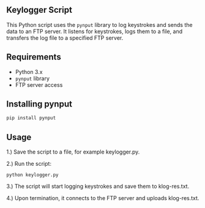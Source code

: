 ## Keylogger Script

This Python script uses the `pynput` library to log keystrokes and sends the data to an FTP server. It listens for keystrokes, logs them to a file, and transfers the log file to a specified FTP server.

## Requirements
- Python 3.x
- `pynput` library
- FTP server access

## Installing pynput
```bash
pip install pynput
```

## Usage 
1.) Save the script to a file, for example keylogger.py.

2.) Run the script:
```
python keylogger.py
```
3.) The script will start logging keystrokes and save them to klog-res.txt.

4.) Upon termination, it connects to the FTP server and uploads klog-res.txt.
